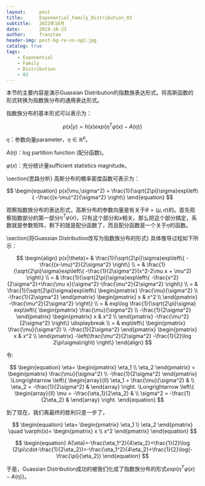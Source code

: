 ```yaml
---
layout:     post
title:      Exponential_Family_Distribution_02
subtitle:   2022年10月
date:       2019-10-23
author:     franztao
header-img: post-bg-re-vs-ng2.jpg
catalog: true
tags:
    - Exponential
    - Family
    - Distribution
    - 02
---
```


    



本节的主要内容是演示Guassian Distribution的指数族表达形式，将高斯函数的形式转换为指数族分布的通用表达形式。

指数族分布的基本形式可以表示为：

$$
\begin{equation}
    p(x|y)=h(x)exp\left\{ \eta^T\varphi(x)-A(\eta) \right\}
\end{equation}
$$

$\eta$：参数向量parameter，$\eta \in \mathbb{R}^p$。

$A(\eta)$：log partition function (配分函数)。

$\varphi(x)$：充分统计量sufficient statistics magnitude。

\section{思路分析}
高斯分布的概率密度函数可表示为：

$$
\begin{equation}
    p(x|\mu,\sigma^2) = \frac{1}{\sqrt{2\pi}\sigma}exp\left\{ -\frac{(x-\mu)^2}{\sigma^2} \right\}
\end{equation}
$$

观察指数族分布的表达形式，高斯分布的参数向量是有关于$\theta=(\mu,\sigma)$的。首先观察指数部分的第一部分$\eta^T\varphi(x)$，只有这个部分和$x$相关。那么把这个部分搞定，系数就是参数矩阵，剩下的就是配分函数了，而且配分函数是一个关于$\eta$的函数。

\section{将Guassian Distribution改写为指数族分布的形式}
具体推导过程如下所示：

$$
\begin{align}
    p(x|\theta)= & \frac{1}{\sqrt{2\pi}\sigma}exp\left\{ -\frac{(x-\mu)^2}{2\sigma^2} \right\} \\
    = & \frac{1}{\sqrt{2\pi}\sigma}exp\left\{ -\frac{1}{2\sigma^2}(x^2-2\mu x + \mu^2) \right\} \\
    = & \frac{1}{\sqrt{2\pi}\sigma}exp\left\{ -\frac{x^2}{2\sigma^2}+\frac{\mu x}{\sigma^2}-\frac{\mu^2}{2\sigma^2} \right\} \\
    = & \frac{1}{\sqrt{2\pi}\sigma}exp\left\{
        \begin{pmatrix}
            \frac{\mu}{\sigma^2} \\
            -\frac{1}{2\sigma^2}
        \end{pmatrix}
        \begin{pmatrix}
            x & x^2 \\
        \end{pmatrix}
        -\frac{\mu^2}{2\sigma^2}
        \right\} \\
    = & exp\log \frac{1}{\sqrt{2\pi}\sigma} exp\left\{
        \begin{pmatrix}
            \frac{\mu}{\sigma^2} \\
            -\frac{1}{2\sigma^2}
        \end{pmatrix}
        \begin{pmatrix}
            x & x^2 \\
        \end{pmatrix}
        -\frac{\mu^2}{2\sigma^2}
        \right\} \displaybreak \\ 
    = & exp\left\{
        \begin{pmatrix}
            \frac{\mu}{\sigma^2} \\
            -\frac{1}{2\sigma^2}
        \end{pmatrix}
        \begin{pmatrix}
            x & x^2 \\
        \end{pmatrix}
        -\left(\frac{\mu^2}{2\sigma^2} -\frac{1}{2}\log 2\pi\sigma\right) 
        \right\}
\end{align}
$$

令:

$$
\begin{equation}
    \eta=
    \begin{pmatrix}
        \eta_1 \\
        \eta_2
    \end{pmatrix}
    =
    \begin{pmatrix}
        \frac{\mu}{\sigma^2} \\
        -\frac{1}{2\sigma^2}
    \end{pmatrix}
    \Longrightarrow
    \left\{
    \begin{array}{ll}
         \eta_1 = \frac{\mu}{\sigma^2} & \\
         \eta_2 = -\frac{1}{2\sigma^2} &
    \end{array}
    \right.
    \Longrightarrow
    \left\{
    \begin{array}{ll}
         \mu = -\frac{\eta_1}{2\eta_2} & \\
         \sigma^2 = -\frac{1}{2\eta_2} &
    \end{array}
    \right.
\end{equation}
$$

到了现在，我们离最终的胜利只差一步了，

$$
\begin{equation}
   \eta=
    \begin{pmatrix}
        \eta_1 \\
        \eta_2
    \end{pmatrix}
    \quad
    \varphi(x)=
    \begin{pmatrix}
        x \\
        x^2
    \end{pmatrix}   
\end{equation}
$$

$$
\begin{equation}
    A(\eta)=-\frac{\eta_1^2}{4\eta_2}+\frac{1}{2}\log (2\pi\cdot-\frac{1}{2\eta_2})=-\frac{\eta_1^2}{4\eta_2}+\frac{1}{2}\log(-\frac{\pi}{\eta_2})
\end{equation}
$$

于是，Guassian Distribution成功的被我们化成了指数族分布的形式$exp\left\{ \eta^T\varphi(x)-A(\eta) \right\}$。
